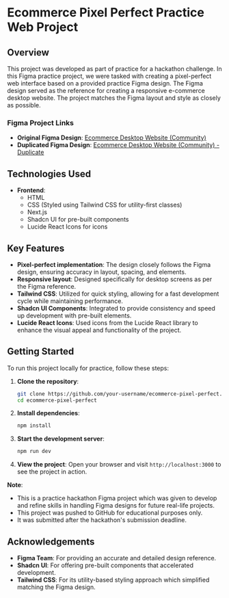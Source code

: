 # Ecommerce Pixel Perfect Practice Web Project

## Overview
This project was developed as part of practice for a hackathon challenge. In this Figma practice project, we were tasked with creating a pixel-perfect web interface based on a provided practice Figma design. The Figma design served as the reference for creating a responsive e-commerce desktop website. The project matches the Figma layout and style as closely as possible.

### Figma Project Links
- **Original Figma Design**: [Ecommerce Desktop Website (Community)](https://www.figma.com/design/k28EtUgXHEtIpqZz9Zhv11/Full-E-Commerce-Website-UI-UX-Design-(Community)?node-id=1-3&p=f&t=xwB9Z7IiIK47Dhgi-0)
- **Duplicated Figma Design**: [Ecommerce Desktop Website (Community) - Duplicate](https://www.figma.com/design/DKf6NVcWXEMW0h0Fbb0FhF/Full-E-Commerce-Website-UI-UX-Design-(Community)-(Copy)?node-id=1-3&p=f&t=gDHnKMBAgTXVV08N-0)

## Technologies Used
- **Frontend**:
  - HTML
  - CSS (Styled using Tailwind CSS for utility-first classes)
  - Next.js
  - Shadcn UI for pre-built components
  - Lucide React Icons for icons

## Key Features
- **Pixel-perfect implementation**: The design closely follows the Figma design, ensuring accuracy in layout, spacing, and elements.
- **Responsive layout**: Designed specifically for desktop screens as per the Figma reference.
- **Tailwind CSS**: Utilized for quick styling, allowing for a fast development cycle while maintaining performance.
- **Shadcn UI Components**: Integrated to provide consistency and speed up development with pre-built elements.
- **Lucide React Icons**: Used icons from the Lucide React library to enhance the visual appeal and functionality of the project.

## Getting Started
To run this project locally for practice, follow these steps:

1. **Clone the repository**:
   ```bash
   git clone https://github.com/your-username/ecommerce-pixel-perfect.git
   cd ecommerce-pixel-perfect
   ```

2. **Install dependencies**:
   ```bash
   npm install
   ```

3. **Start the development server**:
   ```bash
   npm run dev
   ```

4. **View the project**:
   Open your browser and visit `http://localhost:3000` to see the project in action.

**Note**:
- This is a practice hackathon Figma project which was given to develop and refine skills in handling Figma designs for future real-life projects.
- This project was pushed to GitHub for educational purposes only.
- It was submitted after the hackathon's submission deadline.

## Acknowledgements
- **Figma Team**: For providing an accurate and detailed design reference.
- **Shadcn UI**: For offering pre-built components that accelerated development.
- **Tailwind CSS**: For its utility-based styling approach which simplified matching the Figma design.

